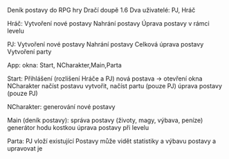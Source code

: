 Deník postavy do RPG hry Dračí doupě 1.6
Dva uživatelé: PJ, Hráč

Hráč:
Vytvoření nové postavy
Nahrání postavy
Úprava postavy v rámci levelu

PJ:
Vytvoření nové postavy
Nahrání postavy
Celková úprava postavy
Vytvoření party

App:
okna: Start, NCharakter,Main,Parta

Start:
Přihlášení (rozlišení Hráče a PJ)
nová postava -> otevření okna NCharakter
načíst postavu
vytvořit, načíst partu (pouze PJ)
úprava postavy (pouze PJ)

NCharakter:
generování nové postavy

Main (deník postavy):
správa postavy (životy, magy, výbava, peníze)
generátor hodu kostkou
úprava postavy při levelu

Parta:
PJ vloží existující Postavy
může vidět statistiky a výbavu postavy a upravovat je
